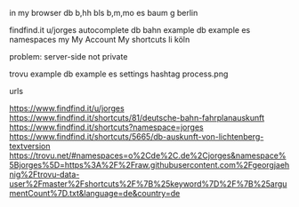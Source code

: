 in my browser
	db b,hh
	bls b,m,mo
	es baum
	g berlin

findfind.it
	u/jorges
		autocomplete
		db
		bahn
	example db
	example es
		namespaces
	my
		My Account
		My shortcuts
		li köln

problem: server-side
	not private

trovu
	example db
	example es
	settings
		hashtag
	process.png

urls

https://www.findfind.it/u/jorges
https://www.findfind.it/shortcuts/81/deutsche-bahn-fahrplanauskunft
https://www.findfind.it/shortcuts?namespace=jorges
https://www.findfind.it/shortcuts/5665/db-auskunft-von-lichtenberg-textversion
https://trovu.net/#namespaces=o%2Cde%2C.de%2Cjorges&namespace%5Bjorges%5D=https%3A%2F%2Fraw.githubusercontent.com%2Fgeorgjaehnig%2Ftrovu-data-user%2Fmaster%2Fshortcuts%2F%7B%25keyword%7D%2F%7B%25argumentCount%7D.txt&language=de&country=de

